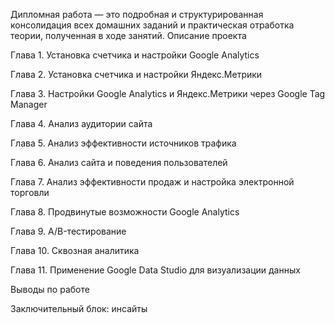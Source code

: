 Дипломная работа — это подробная и структурированная консолидация всех домашних заданий и практическая отработка теории, полученная в ходе занятий.
Описание проекта

Глава 1. Установка счетчика и настройки Google Analytics

Глава 2. Установка счетчика и настройки Яндекс.Метрики

Глава 3. Настройки Google Analytics и Яндекс.Метрики через Google Tag Manager

Глава 4. Анализ аудитории сайта

Глава 5. Анализ эффективности источников трафика

Глава 6. Анализ сайта и поведения пользователей

Глава 7. Анализ эффективности продаж и настройка электронной торговли

Глава 8. Продвинутые возможности Google Analytics

Глава 9. A/B-тестирование

Глава 10. Сквозная аналитика

Глава 11. Применение Google Data Studio для визуализации данных

Выводы по работе

Заключительный блок: инсайты
